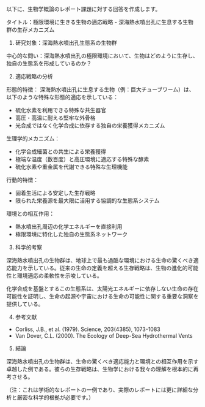 以下に、生物学概論のレポート課題に対する回答を作成します。

タイトル：極限環境に生きる生物の適応戦略 - 深海熱水噴出孔に生息する生物群の生存メカニズム

1. 研究対象：深海熱水噴出孔生態系の生物群

中心的な問い：深海熱水噴出孔の極限環境において、生物はどのように生存し、独自の生態系を形成しているのか？

2. 適応戦略の分析

形態的特徴：
深海熱水噴出孔に生息する生物（例：巨大チューブワーム）は、以下のような特殊な形態的適応を示している：
- 硫化水素を利用できる特殊な共生器官
- 高圧・高温に耐える堅牢な外骨格
- 光合成ではなく化学合成に依存する独自の栄養獲得メカニズム

生理学的メカニズム：
- 化学合成細菌との共生による栄養獲得
- 極端な温度（数百度）と高圧環境に適応する特殊な酵素
- 硫化水素や重金属を代謝できる特殊な生理機能

行動的特徴：
- 固着生活による安定した生存戦略
- 限られた栄養源を最大限に活用する協調的な生態系システム

環境との相互作用：
- 熱水噴出孔周辺の化学エネルギーを直接利用
- 極限環境に特化した独自の生態系ネットワーク

3. 科学的考察

深海熱水噴出孔の生物群は、地球上で最も過酷な環境における生命の驚くべき適応能力を示している。従来の生命の定義を超える生存戦略は、生物の進化的可能性と環境適応の柔軟性を示唆している。

化学合成を基盤とするこの生態系は、太陽光エネルギーに依存しない生命の存在可能性を証明し、生命の起源や宇宙における生命の可能性に関する重要な洞察を提供している。

4. 参考文献
- Corliss, J.B., et al. (1979). Science, 203(4385), 1073-1083
- Van Dover, C.L. (2000). The Ecology of Deep-Sea Hydrothermal Vents

5. 結論

深海熱水噴出孔の生物群は、生命の驚くべき適応能力と環境との相互作用を示す卓越した例である。彼らの生存戦略は、生物学における我々の理解を根本的に再考させる。

（注：これは学術的なレポートの一例であり、実際のレポートには更に詳細な分析と厳密な科学的根拠が必要です。）